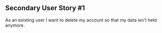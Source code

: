 ## Secondary User Story #1

As an existing user I want to delete my account so that my data isn't held anymore.


